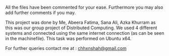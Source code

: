 
All the files have been commented for your ease. Furthermore you may also add further comments if you may.

This project was done by Me, Abeera Fatima, Sana Ali, Azka Khurram as this was our group project of Distributed Computing. We used 4 different systems and connected using the same internet connection (as can be seen in the machinefile).
This task was performed on Ubuntu x64. 


For further queries contact me at : chhxnshah@gmail.com
